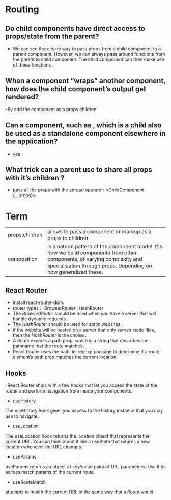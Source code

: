 # Routing
## Do child components have direct access to props/state from the parent?
- We can see there is no way to pass props from a child component to a parent component. However, we can always pass around functions from the parent to child component. The child component can then make use of these functions .

## When a component “wraps” another component, how does the child component’s output get rendered?
-By add the component as a props.children

## Can a component, such as <Content />, which is a child also be used as a standalone component elsewhere in the application?
- yes

## What trick can a parent use to share all props with it’s children ?
- pass all the props with the spread operator: <ChildComponent {...props}>

# Term

|    |  |
| ----------- | ----------- |
| props.children |  allows to pass a component or markup as a props to children.   |
| composition      | is a natural pattern of the component model. It's how we build components from other components, of varying complexity and specialization through props. Depending on how generalized these.        |


## React Router
- install react-router-dom.
-  router types : -BrowserRouter -HashRouter
- The *BrowserRouter* should be used when you have a server that will handle dynamic requests .
- The *HashRouter* should be used for static websites .
- if the website will be hosted on a server that only serves static files, then the *HashRouter* is the choise .
- A *Route* expects a path prop, which is a string that describes the pathname that the route matches .
- React Router uses the path-to-regexp package to determine if a route element’s path prop matches the current location. 

## Hooks
-React Router ships with a few hooks that let you access the state of the router and perform navigation from inside your components.

- useHistory

The useHistory hook gives you access to the history instance that you may use to navigate.

- useLocation

The useLocation hook returns the location object that represents the current URL. You can think about it like a useState that returns a new location whenever the URL changes.

- useParams

useParams returns an object of key/value pairs of URL parameters. Use it to access match.params of the current route.

- useRouteMatch

attempts to match the current URL in the same way that a *Route* would